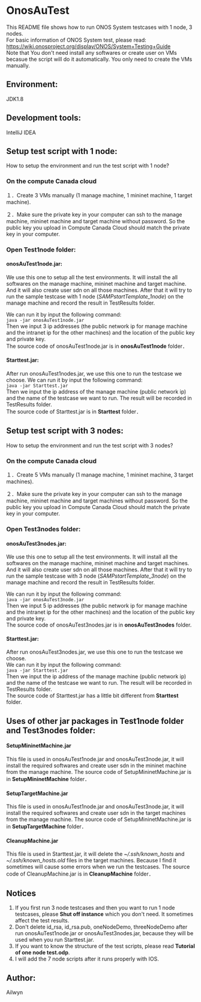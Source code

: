 # OnosAuTest

This README file shows how to run ONOS System testcases with 1 node, 3 nodes.  
For basic information of ONOS System test, please read:  
https://wiki.onosproject.org/display/ONOS/System+Testing+Guide  
Note that You don't need install any softwares or create user on VMs becasue the script will do it automatically. You only need to create the VMs manually.  

## Environment:
JDK1.8

## Development tools:
IntelliJ IDEA

## Setup test script with 1 node:
How to setup the environment and run the test script with 1 node?

### On the compute Canada cloud
１．Create 3 VMs manually (1 manage machine, 1 mininet machine, 1 target machine).

２．Make sure the private key in your computer can ssh to the manage machine, mininet machine and target machine without password. So the public key you upload in Compute Canada Cloud should match the private key in your computer.

### Open Test1node folder:
#### onosAuTest1node.jar: 
We use this one to setup all the test environments. It will install the all softwares on the manage machine, mininet machine and target machine. And it will also create user sdn on all those machines. After that it will try to run the sample testcase with 1 node (*SAMPstartTemplate_1node*) on the manage machine and record  the result in TestResults folder. 

We can run it by input the following command:  
`java -jar onosAuTest1node.jar`  
Then we input 3 ip addresses (the public network ip for manage machine and the intranet ip for the other machines) and the location of the public key and private key.  
The source code of onosAuTest1node.jar is in **onosAuTest1node** folder．  

#### Starttest.jar: 
After run onosAuTest1nodes.jar, we use this one to run the testcase we choose.
We can run it by input the following command:  
`java -jar Starttest.jar`  
Then we input the ip address of the manage machine (public network ip) and the name of the testcase we want to run. The result will be recorded in TestResults folder.    
The source code of Starttest.jar is in **Starttest** folder．  

## Setup test script with 3 nodes:
How to setup the environment and run the test script with 3 nodes?

### On the compute Canada cloud
１．Create 5 VMs manually (1 manage machine, 1 mininet machine, 3 target machines).

２．Make sure the private key in your computer can ssh to the manage machine, mininet machine and target machines without password. So the public key you upload in Compute Canada Cloud should match the private key in your computer.

### Open Test3nodes folder:
#### onosAuTest3nodes.jar: 
We use this one to setup all the test environments. It will install all the softwares on the manage machine, mininet machine and target machines. And it will also create user sdn on all those machines. After that it will try to run the sample testcase with 3 node (*SAMPstartTemplate_3node*) on the manage machine and record  the result in TestResults folder. 

We can run it by input the following command:  
`java -jar onosAuTest3node.jar`  
Then we input 5 ip addresses (the public network ip for manage machine and the intranet ip for the other machines) and the location of the public key and private key.  
The source code of onosAuTest3nodes.jar is in **onosAuTest3nodes** folder.  

#### Starttest.jar: 
After run onosAuTest3nodes.jar, we use this one to run the testcase we choose.  
We can run it by input the following command:   
`java -jar Starttest.jar`  
Then we input the ip address of the manage machine (public network ip) and the name of the testcase we want to run. The result will be recorded in TestResults folder.  
The source code of Starttest.jar has a little bit different from **Starttest** folder.  

## Uses of other jar packages in Test1node folder and Test3nodes folder:
#### SetupMininetMachine.jar
This file is used in onosAuTest1node.jar and onosAuTest3node.jar, it will install the required softwares and create user sdn in the mininet machine from the manage machine. The source code of SetupMininetMachine.jar is in **SetupMininetMachine** folder．

#### SetupTargetMachine.jar
This file is used in onosAuTest1node.jar and onosAuTest3node.jar, it will install the required softwares and create user sdn in the target machines from the manage machine. The source code of SetupMininetMachine.jar is in **SetupTargetMachine** folder．

#### CleanupMachine.jar
This file is used in Starttest.jar, it will delete the *~/.ssh/known_hosts* and *~/.ssh/known_hosts.old* files in the target machines. Because I find it sometimes will cause some errors when we run the testcases. The source code of CleanupMachine.jar is in **CleanupMachine** folder．

## Notices
1. If you first run 3 node testcases and then you want to run 1 node testcases, please **Shut off instance** which you don't need. It sometimes affect the test results.  
2. Don't delete id_rsa, id_rsa.pub, oneNodeDemo, threeNodeDemo after run onosAuTest1node.jar or onosAuTest3nodes.jar, because they will be used when you run Starttest.jar.  
3. If you want to know the structure of the test scripts, please read **Tutorial of one node test.odp**.   
4. I will add the 7 node scripts after it runs properly with IOS.  

## Author:
Ailwyn
